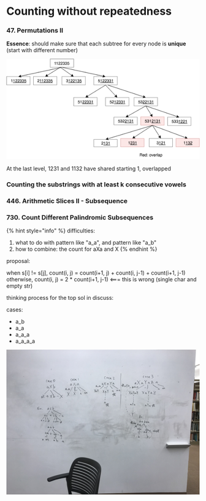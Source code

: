# Counting without repeatedness

### 47. Permutations II

**Essence**: should make sure that each subtree for every node is **unique** \(start with different number\)

![recursion tree for permutation generation](../.gitbook/assets/permutation2.png)

At the last level, 1231 and 1132 have shared starting 1, overlapped

### Counting the substrings with at least k consecutive vowels



### 446. Arithmetic Slices II - Subsequence

### 730. Count Different Palindromic Subsequences

{% hint style="info" %}
difficulties:

1. what to do with pattern like "a\_a", and pattern like "a\_b"
2. how to combine: the count for aXa and X
{% endhint %}

proposal:

when s\[i\] != s\[j\], count\(i, j\) = count\(i+1, j\) + count\(i, j-1\) + count\(i+1, j-1\)  
otherwise, count\(i, j\) = 2 \* count\(i+1, j-1\)    &lt;=== this is wrong \(single char and empty str\)



thinking process for the top sol in discuss:

cases:

* a\_b
* a\_a
* a\_a\_a
* a\_a\_a\_a

![](../.gitbook/assets/730_count_palindrome.jpeg)

